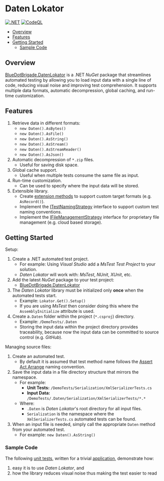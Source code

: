 # Daten Lokator

[![.NET](https://github.com/BlueDotBrigade/daten-lokator/actions/workflows/dotnet.yml/badge.svg)](https://github.com/BlueDotBrigade/daten-lokator/actions/workflows/dotnet.yml)
[![CodeQL](https://github.com/BlueDotBrigade/daten-lokator/actions/workflows/github-code-scanning/codeql/badge.svg)](https://github.com/BlueDotBrigade/daten-lokator/actions/workflows/github-code-scanning/codeql)

- [Overview](#overview)
- [Features](#features)
- [Getting Started](#getting-started)
   - [Sample Code](#sample-code)

## Overview

[BlueDotBrigade.DatenLokator][NuGetPackage] is a .NET _NuGet_ package that streamlines automated testing by allowing you to load input data with a single line of code, reducing visual noise and improving test comprehension. It supports multiple data formats, automatic decompression, global caching, and run-time customization.

## Features

1. Retrieve data in different formats:
   -	`new Daten().AsBytes()`
   -	`new Daten().AsFile()`
   -	`new Daten().AsString()`
   -	`new Daten().AsStream()`
   -	`new Daten().AsStreamReader()`
   -	`new Daten().AsJson()`
2. Automatic decompression of `*.zip` files.
    -	Useful for saving disk space.
3. Global cache support.
    - Useful when multiple tests consume the same file as input.
4. Run-time customization.
    - Can be used to specify where the input data will be stored.
5. Extensible library.
    - Create [extension methods][ExtensionMethod] to support custom target formats (e.g. `AsRecord()`).
    - Implement the [ITestNamingStrategy][ITestNamingStrategy] interface to support custom test naming conventions.
    - Implement the [IFileManagementStrategy][IFileManagementStrategy] interface for proprietary file management (e.g. cloud based storage).

## Getting Started

Setup:

1. Create a .NET automated test project.
   - For example: Using _Visual Studio_ add a _MsTest Test Project_ to your solution.
   - _Daten Lokator_ will work with: _MsTest_, _NUnit_, _XUnit_, etc.
2. Add the latest _NuGet_ package to your test project:
   - [BlueDotBrigade.DatenLokator][NuGetPackage]
3. The _Daten Lokator_ library must be initialized only **once** when the automated tests start.
   - Example: `Lokator.Get().Setup()`
   - If you are using _MsTest_ then consider doing this where the `AssemblyInitialize` attribute is used.
4. Create a`.Daten` folder within the project (`*.csproj`) directory.
   - Example: `/DemoTests/.Daten`
   - Storing the input data within the project directory provides traceability, because now the input data can be committed to source control (e.g. *GitHub*).

Managing source files:

1. Create an automated test.
   - By default it is assumed that test method name follows the [Assert Act Arrange][AAA] naming convention.
2. Save the input data in a file directory structure that mirrors the namespace.
   - For example:
      - **Unit Tests:** `/DemoTests/Serialization/XmlSerializerTests.cs`
      - **Input Data:** `/DemoTests/.Daten/Serialization/XmlSerializerTests/*.*`
   - Where:
      - `.Daten` is _Daten Lokator_'s root directory for all input files.
      - `Serialization` is the namespace where the `XmlSerializerTests.cs` automated tests can be found.
3. When an input file is needed, simply call the appropriate `Daten` method from your automated test.
   - For example: `new Daten().AsString()`

### Sample Code

The following [unit tests][DemoTests], written for a trivial [application][DemoApp], demonstrate how:

1. easy it is to use _Daten Lokator_, and 
2. how the library reduces visual noise thus making the test easier to read

[DemoApp]: https://github.com/BlueDotBrigade/daten-lokator/tree/main/Src/Demo
[DemoTests]: https://github.com/BlueDotBrigade/daten-lokator/blob/main/Tst/DemoTests/Serialization/XmlSerializerTests.cs

[NuGetPackage]: https://www.nuget.org/packages/BlueDotBrigade.DatenLokator

[AAA]: https://automationpanda.com/2020/07/07/arrange-act-assert-a-pattern-for-writing-good-tests/
[ExtensionMethod]: https://learn.microsoft.com/en-us/dotnet/csharp/programming-guide/classes-and-structs/extension-methods
[ITestNamingStrategy]: https://github.com/BlueDotBrigade/daten-lokator/blob/main/Src/BlueDotBrigade.DatenLokator.TestTools/NamingConventions/ITestNamingStrategy.cs
[IFileManagementStrategy]: https://github.com/BlueDotBrigade/daten-lokator/blob/main/Src/BlueDotBrigade.DatenLokator.TestTools/IO/IFileManagementStrategy.cs
